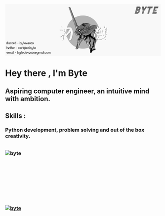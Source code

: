 <img align="center" src="imgs/banner.jpg" alt="banner">

<h1 align="left"> Hey there , I'm Byte </h1>

<h2 align ="left">  Aspiring computer engineer, an intuitive mind with ambition. </h2>

<h2> Skills :
<h3> Python development, problem solving and out of the box creativity.
<br><br>
<p align="center">
<a href="https://github.com/bytedevelopmentation.com/" target="blank"><img align="left"
src="https://github-readme-stats.vercel.app/api?username=bytedevelopmentation&show_icons=true&theme=dark"alt="byte">
<br><br><br><br><br><br><br><br>
<p align="left">
<a href="https://www.python.org/" target="blank"><img align="center"
src="https://img.shields.io/badge/python-3670A0?style=for-the-badge&logo=python&logoColor=ffdd54"alt="byte" height="30">
